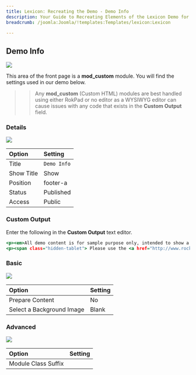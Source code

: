 ```yaml
---
title: Lexicon: Recreating the Demo - Demo Info
description: Your Guide to Recreating Elements of the Lexicon Demo for Joomla
breadcrumb: /joomla:Joomla/!templates:Templates/lexicon:Lexicon

---
```


Demo Info
-----

![][demo]

This area of the front page is a **mod_custom** module. You will find the settings used in our demo below.

>> Any **mod_custom** (Custom HTML) modules are best handled using either RokPad or no editor as a WYSIWYG editor can cause issues with any code that exists in the **Custom Output** field.

### Details

![][demo2]

| Option     | Setting      |  
| :--------- | :----------- |  
| Title      | `Demo Info`  |  
| Show Title | Show         |  
| Position   | footer-a     |  
| Status     | Published    |  
| Access     | Public       |  

### Custom Output

Enter the following in the **Custom Output** text editor.

~~~ .html
<p><em>All demo content is for sample purpose only, intended to show a live site.</em></p>
<p><span class="hidden-tablet"> Please use the <a href="http://www.rockettheme.com/joomla/templates/lexicon">Lexicon RocketLauncher</a> to install an equivalent of the demo onto your site.</span></p>
~~~

### Basic

![][demo3]

| Option                    | Setting |  
| :------------------------ | :------ |  
| Prepare Content           | No      |  
| Select a Background Image | Blank   |

### Advanced

![][demo4]

| Option              | Setting   |  
| :------------------ | :-------- |  
| Module Class Suffix |           |  

[demo]: assets/demo_9.jpeg
[demo2]: assets/demo_9a.jpeg
[demo3]: assets/demo_9b.jpeg
[demo4]: assets/demo_9c.jpeg
